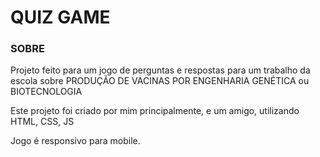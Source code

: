 
# QUIZ GAME

### SOBRE
Projeto feito para um jogo de perguntas e respostas para um trabalho da escola sobre PRODUÇÃO DE VACINAS POR ENGENHARIA GENÉTICA ou BIOTECNOLOGIA
 
Este projeto foi criado por mim principalmente, e um amigo, utilizando HTML, CSS, JS

Jogo é responsivo para mobile.

  
  
